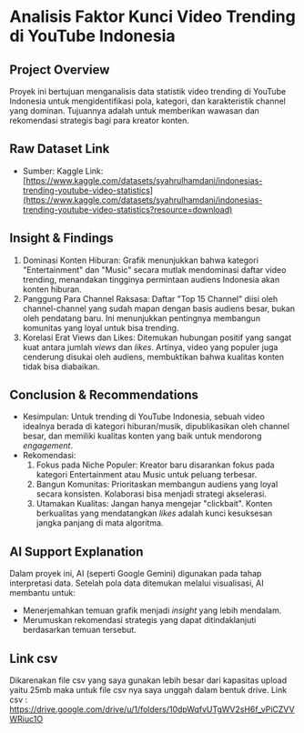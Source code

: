 # Analisis Faktor Kunci Video Trending di YouTube Indonesia

## Project Overview
Proyek ini bertujuan menganalisis data statistik video trending di YouTube Indonesia untuk mengidentifikasi pola, kategori, dan karakteristik channel yang dominan. Tujuannya adalah untuk memberikan wawasan dan rekomendasi strategis bagi para kreator konten.

## Raw Dataset Link
- Sumber: Kaggle
  Link: [https://www.kaggle.com/datasets/syahrulhamdani/indonesias-trending-youtube-video-statistics](https://www.kaggle.com/datasets/syahrulhamdani/indonesias-trending-youtube-video-statistics?resource=download)

## Insight & Findings
1.  Dominasi Konten Hiburan: Grafik menunjukkan bahwa kategori "Entertainment" dan "Music" secara mutlak mendominasi daftar video trending, menandakan tingginya permintaan audiens Indonesia akan konten hiburan.
2.  Panggung Para Channel Raksasa: Daftar "Top 15 Channel" diisi oleh channel-channel yang sudah mapan dengan basis audiens besar, bukan oleh pendatang baru. Ini menunjukkan pentingnya membangun komunitas yang loyal untuk bisa trending.
3.  Korelasi Erat Views dan Likes: Ditemukan hubungan positif yang sangat kuat antara jumlah *views* dan *likes*. Artinya, video yang populer juga cenderung disukai oleh audiens, membuktikan bahwa kualitas konten tidak bisa diabaikan.

## Conclusion & Recommendations
- Kesimpulan: Untuk trending di YouTube Indonesia, sebuah video idealnya berada di kategori hiburan/musik, dipublikasikan oleh channel besar, dan memiliki kualitas konten yang baik untuk mendorong *engagement*.
- Rekomendasi:
    1.  Fokus pada Niche Populer: Kreator baru disarankan fokus pada kategori Entertainment atau Music untuk peluang terbesar.
    2.  Bangun Komunitas: Prioritaskan membangun audiens yang loyal secara konsisten. Kolaborasi bisa menjadi strategi akselerasi.
    3.  Utamakan Kualitas: Jangan hanya mengejar "clickbait". Konten berkualitas yang mendatangkan *likes* adalah kunci kesuksesan jangka panjang di mata algoritma.

## AI Support Explanation
Dalam proyek ini, AI (seperti Google Gemini) digunakan pada tahap interpretasi data. Setelah pola data ditemukan melalui visualisasi, AI membantu untuk:
- Menerjemahkan temuan grafik menjadi *insight* yang lebih mendalam.
- Merumuskan rekomendasi strategis yang dapat ditindaklanjuti berdasarkan temuan tersebut.

## Link csv
Dikarenakan file csv yang saya gunakan lebih besar dari kapasitas upload yaitu 25mb maka untuk file csv nya saya unggah dalam bentuk drive.
Link csv : [https://drive.google.com/drive/u/1/folders/10dpWqfvUTgWV2sH6f_vPiCZVVWRiuc1O ](https://drive.google.com/drive/folders/10dpWqfvUTgWV2sH6f_vPiCZVVWRiuc1O?usp=sharing)
